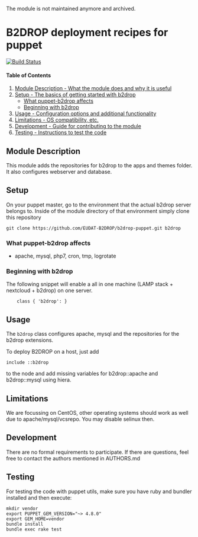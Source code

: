 The module is not maintained anymore and archived.

# B2DROP deployment recipes for puppet

[![Build Status](https://travis-ci.org/EUDAT-B2DROP/b2drop-puppet.svg?branch=master)](https://travis-ci.org/EUDAT-B2DROP/b2drop-puppet)

#### Table of Contents

1. [Module Description - What the module does and why it is useful](#module-description)
2. [Setup - The basics of getting started with b2drop](#setup)
    * [What puppet-b2drop affects](#what-puppet-b2drop-affects)
    * [Beginning with b2drop](#beginning-with-b2drop)
3. [Usage - Configuration options and additional functionality](#usage)
4. [Limitations - OS compatibility, etc.](#limitations)
5. [Development - Guide for contributing to the module](#development)
5. [Testing - Instructions to test the code](#testing)


## Module Description

This module adds the repositories for b2drop to the apps and themes folder. It also configures webserver and database.

## Setup

On your puppet master, go to the environment that the actual b2drop server belongs to.
Inside of the module directory of that environment simply clone this repository
```
git clone https://github.com/EUDAT-B2DROP/b2drop-puppet.git b2drop 
```


### What puppet-b2drop affects

* apache, mysql, php7, cron, tmp, logrotate

### Beginning with b2drop

The following snippet will enable a all in one machine (LAMP stack + nextcloud + b2drop) on one server.
```puppet
    class { 'b2drop': }
```
## Usage

The `b2drop` class configures apache, mysql and the repositories for the b2drop extensions.

To deploy B2DROP on a host, just add 
```
include ::b2drop
```
to the node and add missing variables for b2drop::apache and b2drop::mysql using hiera.

## Limitations

We are focussing on CentOS, other operating systems should work as well due to apache/mysql/vcsrepo.
You may disable selinux then.

## Development

There are no formal requirements to participate. If there are questions, feel free to contact the authors mentioned in AUTHORS.md

## Testing

For testing the code with puppet utils, make sure you have ruby and bundler installed  and then execute:

```
mkdir vendor
export PUPPET_GEM_VERSION="~> 4.8.0"
export GEM_HOME=vendor
bundle install
bundle exec rake test
```
